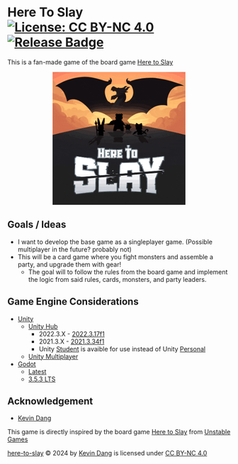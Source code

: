 # Here To Slay [![License: CC BY-NC 4.0](https://img.shields.io/badge/License-CC_BY--NC_4.0-darkgreen.svg)](https://creativecommons.org/licenses/by-nc/4.0/) [![Release Badge](https://img.shields.io/github/v/release/kevinthedang/here-to-slay?logo=github)](https://github.com/kevinthedang/here-to-slay/releases/latest)
This is a fan-made game of the board game [Here to Slay](https://www.unstablegames.com/collections/here-to-slay)

<!-- Image of the board game -->
<p align="center">
  <img src="./images/here-to-slay-read.gif" width="300" height="300" />
<p>

## Goals / Ideas
* I want to develop the base game as a singleplayer game. (Possible multiplayer in the future? probably not)
* This will be a card game where you fight monsters and assemble a party, and upgrade them with gear!
  * The goal will to follow the rules from the board game and implement the logic from said rules, cards, monsters, and party leaders.

## Game Engine Considerations
* [Unity](https://unity.com/)
    * [Unity Hub](https://unity.com/download)
        * 2022.3.X - [2022.3.17f1](https://unity.com/releases/editor/whats-new/2022.3.17)
        * 2021.3.X - [2021.3.34f1](https://unity.com/releases/editor/whats-new/2021.3.34)
        * Unity [Student](https://unity.com/products/unity-student) is avaible for use instead of Unity [Personal](https://unity.com/pricing/compare-plans)
    * [Unity Multiplayer](https://unity.com/solutions/multiplayer)
* [Godot](https://godotengine.org/)
    * [Latest](https://godotengine.org/download/)
    * [3.5.3 LTS](https://godotengine.org/download/3.x/)

## Acknowledgement
* [Kevin Dang](https://github.com/kevinthedang)

This game is directly inspired by the board game [Here to Slay](https://www.unstablegames.com/collections/here-to-slay) from [Unstable Games](https://www.unstablegames.com/)

[here-to-slay](https://github.com/kevinthedang/here-to-slay) © 2024 by [Kevin Dang](https://github.com/kevinthedang) is licensed under [CC BY-NC 4.0](https://creativecommons.org/licenses/by-nc/4.0/?ref=chooser-v1)